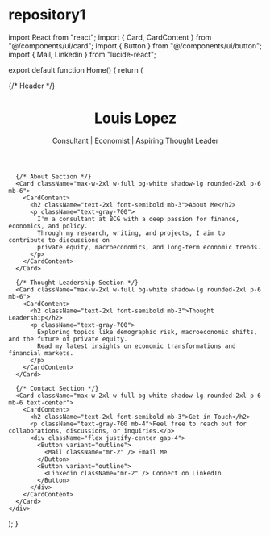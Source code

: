 # repository1
import React from "react";
import { Card, CardContent } from "@/components/ui/card";
import { Button } from "@/components/ui/button";
import { Mail, Linkedin } from "lucide-react";

export default function Home() {
  return (
    <div className="min-h-screen bg-gray-100 flex flex-col items-center p-6">
      {/* Header */}
      <header className="text-center py-10">
        <h1 className="text-4xl font-bold text-gray-900">Louis Lopez</h1>
        <p className="text-lg text-gray-600">Consultant | Economist | Aspiring Thought Leader</p>
      </header>
      
      {/* About Section */}
      <Card className="max-w-2xl w-full bg-white shadow-lg rounded-2xl p-6 mb-6">
        <CardContent>
          <h2 className="text-2xl font-semibold mb-3">About Me</h2>
          <p className="text-gray-700">
            I'm a consultant at BCG with a deep passion for finance, economics, and policy. 
            Through my research, writing, and projects, I aim to contribute to discussions on 
            private equity, macroeconomics, and long-term economic trends.
          </p>
        </CardContent>
      </Card>
      
      {/* Thought Leadership Section */}
      <Card className="max-w-2xl w-full bg-white shadow-lg rounded-2xl p-6 mb-6">
        <CardContent>
          <h2 className="text-2xl font-semibold mb-3">Thought Leadership</h2>
          <p className="text-gray-700">
            Exploring topics like demographic risk, macroeconomic shifts, and the future of private equity.
            Read my latest insights on economic transformations and financial markets.
          </p>
        </CardContent>
      </Card>
      
      {/* Contact Section */}
      <Card className="max-w-2xl w-full bg-white shadow-lg rounded-2xl p-6 mb-6 text-center">
        <CardContent>
          <h2 className="text-2xl font-semibold mb-3">Get in Touch</h2>
          <p className="text-gray-700 mb-4">Feel free to reach out for collaborations, discussions, or inquiries.</p>
          <div className="flex justify-center gap-4">
            <Button variant="outline">
              <Mail className="mr-2" /> Email Me
            </Button>
            <Button variant="outline">
              <Linkedin className="mr-2" /> Connect on LinkedIn
            </Button>
          </div>
        </CardContent>
      </Card>
    </div>
  );
}

